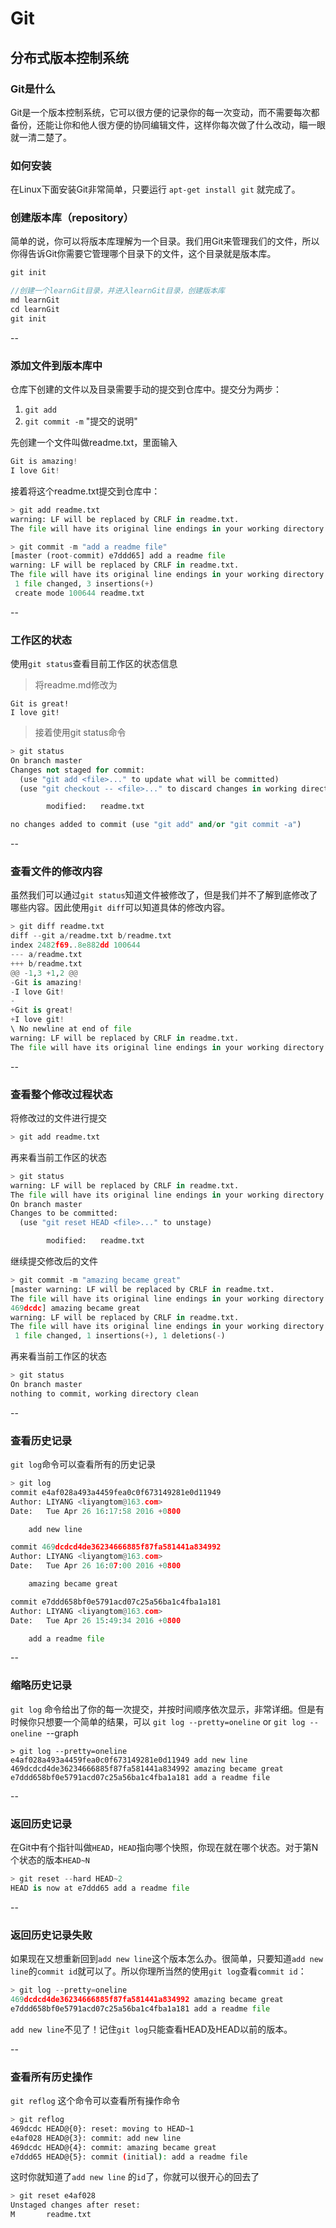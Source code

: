 # Git
## 分布式版本控制系统

<script src="F:\Mooc\CloudData\js\"></script>
<script type="text/javascript">
 $(document).ready(function(){
      $("h2,h3,h4,h5,h6").each(function(i,item){
        // if (i == 0) continue;
        var tag = $(item).get(0).localName;
        $(item).attr("id","wow"+i);
        $("#category").append('<a class="new'+tag+'" href="#wow'+i+'">'+$(this).text()+'</a></br>');
        $(".newh2").css("margin-left",0);
        $(".newh3").css("margin-left",20);
        $(".newh4").css("margin-left",40);
        $(".newh5").css("margin-left",60);
        $(".newh6").css("margin-left",80);
      });
 });
</script>
<div id="category"></div>
<div id="main"></div>
 


### Git是什么
Git是一个版本控制系统，它可以很方便的记录你的每一次变动，而不需要每次都备份，还能让你和他人很方便的协同编辑文件，这样你每次做了什么改动，瞄一眼就一清二楚了。

### 如何安装
在Linux下面安装Git非常简单，只要运行 `apt-get install git` 就完成了。

### 创建版本库（repository）
简单的说，你可以将版本库理解为一个目录。我们用Git来管理我们的文件，所以你得告诉Git你需要它管理哪个目录下的文件，这个目录就是版本库。
```js
git init

//创建一个learnGit目录，并进入learnGit目录，创建版本库
md learnGit
cd learnGit
git init
```

--
### 添加文件到版本库中
仓库下创建的文件以及目录需要手动的提交到仓库中。提交分为两步：  
1. `git add`  
2. `git commit -m` "提交的说明"  

先创建一个文件叫做readme.txt，里面输入
```js
Git is amazing!
I love Git!
```
接着将这个readme.txt提交到仓库中：
```python
> git add readme.txt
warning: LF will be replaced by CRLF in readme.txt.
The file will have its original line endings in your working directory.

> git commit -m "add a readme file"
[master (root-commit) e7ddd65] add a readme file
warning: LF will be replaced by CRLF in readme.txt.
The file will have its original line endings in your working directory.
 1 file changed, 3 insertions(+)
 create mode 100644 readme.txt
```

--
### 工作区的状态
使用`git status`查看目前工作区的状态信息

> 将readme.md修改为
```
Git is great!
I love git!
```
> 接着使用git status命令
```python
> git status
On branch master
Changes not staged for commit:
  (use "git add <file>..." to update what will be committed)
  (use "git checkout -- <file>..." to discard changes in working directory)

        modified:   readme.txt

no changes added to commit (use "git add" and/or "git commit -a")
```

--
### 查看文件的修改内容
虽然我们可以通过`git status`知道文件被修改了，但是我们并不了解到底修改了哪些内容。因此使用`git diff`可以知道具体的修改内容。
```python
> git diff readme.txt
diff --git a/readme.txt b/readme.txt
index 2482f69..8e882dd 100644
--- a/readme.txt
+++ b/readme.txt
@@ -1,3 +1,2 @@
-Git is amazing!
-I love Git!
-
+Git is great!
+I love git!
\ No newline at end of file
warning: LF will be replaced by CRLF in readme.txt.
The file will have its original line endings in your working directory.
```

--
### 查看整个修改过程状态
将修改过的文件进行提交
```python
> git add readme.txt
```
再来看当前工作区的状态
```python
> git status
warning: LF will be replaced by CRLF in readme.txt.
The file will have its original line endings in your working directory.
On branch master
Changes to be committed:
  (use "git reset HEAD <file>..." to unstage)

        modified:   readme.txt
```
继续提交修改后的文件
```python
> git commit -m "amazing became great"
[master warning: LF will be replaced by CRLF in readme.txt.
The file will have its original line endings in your working directory.
469dcdc] amazing became great
warning: LF will be replaced by CRLF in readme.txt.
The file will have its original line endings in your working directory.
 1 file changed, 1 insertions(+), 1 deletions(-)
```
再来看当前工作区的状态
```python
> git status
On branch master
nothing to commit, working directory clean
```

--
### 查看历史记录
`git log`命令可以查看所有的历史记录
```python
> git log
commit e4af028a493a4459fea0c0f673149281e0d11949
Author: LIYANG <liyangtom@163.com>
Date:   Tue Apr 26 16:17:58 2016 +0800

    add new line

commit 469dcdcd4de36234666885f87fa581441a834992
Author: LIYANG <liyangtom@163.com>
Date:   Tue Apr 26 16:07:00 2016 +0800

    amazing became great

commit e7ddd658bf0e5791acd07c25a56ba1c4fba1a181
Author: LIYANG <liyangtom@163.com>
Date:   Tue Apr 26 15:49:34 2016 +0800

    add a readme file
```

--
### 缩略历史记录
`git log` 命令给出了你的每一次提交，并按时间顺序依次显示，非常详细。但是有时候你只想要一个简单的结果，可以 `git log --pretty=oneline` or `git log --oneline `--graph
```
> git log --pretty=oneline
e4af028a493a4459fea0c0f673149281e0d11949 add new line
469dcdcd4de36234666885f87fa581441a834992 amazing became great
e7ddd658bf0e5791acd07c25a56ba1c4fba1a181 add a readme file
```

--
### 返回历史记录
在Git中有个指针叫做`HEAD`，`HEAD`指向哪个快照，你现在就在哪个状态。对于第N个状态的版本`HEAD~N`
```python
> git reset --hard HEAD~2
HEAD is now at e7ddd65 add a readme file
```

-- 
### 返回历史记录失败
如果现在又想重新回到`add new line`这个版本怎么办。很简单，只要知道`add new line`的`commit id`就可以了。所以你理所当然的使用`git log`查看`commit id`：
```python
> git log --pretty=oneline
469dcdcd4de36234666885f87fa581441a834992 amazing became great
e7ddd658bf0e5791acd07c25a56ba1c4fba1a181 add a readme file
```
`add new line`不见了！记住`git log`只能查看HEAD及HEAD以前的版本。

--
### 查看所有历史操作
`git reflog` 这个命令可以查看所有操作命令
```bash
> git reflog
469dcdc HEAD@{0}: reset: moving to HEAD~1
e4af028 HEAD@{3}: commit: add new line
469dcdc HEAD@{4}: commit: amazing became great
e7ddd65 HEAD@{5}: commit (initial): add a readme file
```
这时你就知道了`add new line` 的`id`了，你就可以很开心的回去了
```python
> git reset e4af028
Unstaged changes after reset:
M       readme.txt
```
